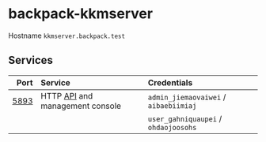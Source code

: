 # backpack-kkmserver

Hostname `kkmserver.backpack.test`

## Services

| Port | Service | Credentials
| ---: | :------ | :----------
| [5893](http://kkmserver.backpack.test:5893) | HTTP [API](https://kkmserver.ru/KkmServer#Primer) and management console | `admin_jiemaovaiwei` / `aibaebiimiaj`
| | | `user_gahniquaupei` / `ohdaojoosohs`
